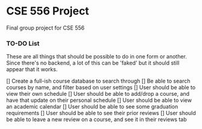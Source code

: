 # CSE 556 Project

Final group project for CSE 556

### TO-DO List

These are all things that should be possible to do in one form or another. Since there's no backend, a lot of this can be 'faked' but it should still appear that it works.

[] Create a full-ish course database to search through
[] Be able to search courses by name, and filter based on user settings
[] User should be able to view their own schedule
[] User should be able to add/drop a course, and have that update on their personal schedule
[] User should be able to view an academic calendar
[] User should be able to see some graduation requirements
[] User should be able to see their prior reviews
[] User should be able to leave a new review on a course, and see it in their reviews tab
